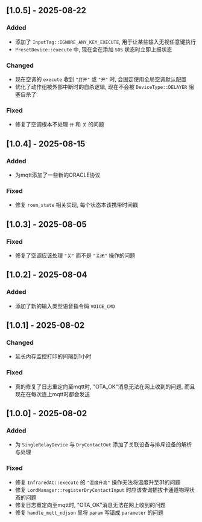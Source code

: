 ## [1.0.5] - 2025-08-22
### Added
- 添加了 `InputTag::IGNORE_ANY_KEY_EXECUTE`, 用于让某些输入无视任意键执行
- `PresetDevice::execute` 中, 现在会在添加 `SOS` 状态时立即上报状态

### Changed
- 现在空调的 `execute` 收到 `"打开"` 或 `"开"` 时, 会固定使用全局空调默认配置
- 优化了动作组被外部中断时的自杀逻辑, 现在不会被 `DeviceType::DELAYER` 阻塞自杀了

### Fixed
- 修复了空调根本不处理 `开` 和 `关` 的问题

## [1.0.4] - 2025-08-15
### Added
- 为mqtt添加了一些新的ORACLE协议

### Fixed
- 修复 `room_state` 相关实现, 每个状态本该携带时间戳

## [1.0.3] - 2025-08-05
### Fixed
- 修复了空调应该处理 `"关"` 而不是 `"关闭"` 操作的问题

## [1.0.2] - 2025-08-04
### Added
- 添加了新的输入类型语音指令码 `VOICE_CMD`

## [1.0.1] - 2025-08-02
### Changed
- 延长内存监控打印的间隔到1小时

### Fixed
- 真的修复了日志重定向至mqtt时, "OTA_OK"消息无法在网上收到的问题, 而且现在在每次连上mqtt时都会发送

## [1.0.0] - 2025-08-02
### Added
- 为 `SingleRelayDevice` 与 `DryContactOut` 添加了关联设备与排斥设备的解析与处理

### Fixed
- 修复 `InfraredAC::execute` 的 `"温度升高"` 操作无法将温度升至31的问题
- 修复 `LordManager::registerDryContactInput` 时应该查询插拔卡通道物理状态的问题
- 修复日志重定向至mqtt时, "OTA_OK"消息无法在网上收到的问题
- 修复 `handle_mqtt_ndjson` 里将 `param` 写错成 `parameter` 的问题